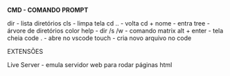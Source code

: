 **CMD - COMANDO PROMPT**

dir - lista diretórios
cls - limpa tela
cd .. - volta
cd + nome - entra
tree - árvore de diretórios
color help - 
dir /s /w - comando matrix
alt + enter - tela cheia
code . - abre no vscode
touch <nome do arquivo> - cria novo arquivo no code

EXTENSÕES

Live Server - emula servidor web para rodar páginas html